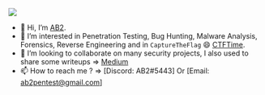 ![](https://komarev.com/ghpvc/?username=ab2pentest&style=plastic&label=BLOG+VISITORS)

- 👋 Hi, I’m [AB2](https://twitter.com/ab2pentest).
- 👀 I’m interested in Penetration Testing, Bug Hunting, Malware Analysis, Forensics, Reverse Engineering and in `CaptureTheFlag` :smile: [CTFTime](https://ctftime.org/user/110409).
- 💞️ I’m looking to collaborate on many security projects, I also used to share some writeups => [Medium](https://medium.com/@ab2pentest)
- 📫 How to reach me ? => [Discord: AB2#5443] Or [Email: ab2pentest@gmail.com]
